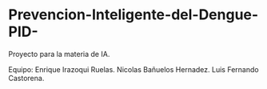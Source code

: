 # Prevencion-Inteligente-del-Dengue-PID-
Proyecto para la materia de IA. 

Equipo:
Enrique Irazoqui Ruelas.
Nicolas Bañuelos Hernadez.
Luis Fernando Castorena.
